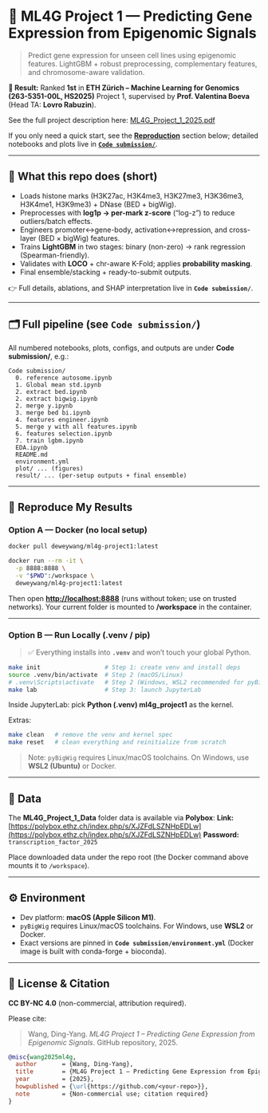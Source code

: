 # 🧬 ML4G Project 1 — Predicting Gene Expression from Epigenomic Signals

> Predict gene expression for unseen cell lines using epigenomic features.
> LightGBM + robust preprocessing, complementary features, and chromosome-aware validation.

**🏅 Result:** Ranked **1st** in **ETH Zürich – Machine Learning for Genomics (263-5351-00L, HS2025)** Project 1, supervised by **Prof. Valentina Boeva** (Head TA: **Lovro Rabuzin**).

See the full project description here: [ML4G_Project_1_2025.pdf](./ML4G_Project_1_2025.pdf)

If you only need a quick start, see the **[Reproduction](#-Reproduce-My-Results)** section below; detailed notebooks and plots live in **[`Code submission/`](./Code%20submission/)**.


---

## 📘 What this repo does (short)

* Loads histone marks (H3K27ac, H3K4me3, H3K27me3, H3K36me3, H3K4me1, H3K9me3) + DNase (BED + bigWig).
* Preprocesses with **log1p → per-mark z-score** (“log-z”) to reduce outliers/batch effects.
* Engineers promoter↔gene-body, activation↔repression, and cross-layer (BED × bigWig) features.
* Trains **LightGBM** in two stages: binary (non-zero) → rank regression (Spearman-friendly).
* Validates with **LOCO** + chr-aware K-Fold; applies **probability masking**.
* Final ensemble/stacking + ready-to-submit outputs.

👉 Full details, ablations, and SHAP interpretation live in **`Code submission/`**.

---

## 🗂 Full pipeline (see `Code submission/`)

All numbered notebooks, plots, configs, and outputs are under **Code submission/**, e.g.:

```
Code submission/
  0. reference autosome.ipynb
  1. Global mean std.ipynb
  2. extract bed.ipynb
  2. extract bigwig.ipynb
  2. merge y.ipynb
  3. merge bed bi.ipynb
  4. features engineer.ipynb
  5. merge y with all features.ipynb
  6. features selection.ipynb
  7. train lgbm.ipynb
  EDA.ipynb
  README.md
  environment.yml
  plot/ ... (figures)
  result/ ... (per-setup outputs + final ensemble)
```

---

## 🚀 Reproduce My Results

### Option A — Docker (no local setup)

```bash
docker pull deweywang/ml4g-project1:latest

docker run --rm -it \
  -p 8888:8888 \
  -v "$PWD":/workspace \
  deweywang/ml4g-project1:latest
```

Then open **[http://localhost:8888](http://localhost:8888)** (runs without token; use on trusted networks).
Your current folder is mounted to **/workspace** in the container.

---

### Option B — Run Locally (.venv / pip)

> ✅ Everything installs into **`.venv`** and won’t touch your global Python.

```bash
make init                  # Step 1: create venv and install deps
source .venv/bin/activate  # Step 2 (macOS/Linux)
# .venv\Scripts\activate   # Step 2 (Windows, WSL2 recommended for pyBigWig)
make lab                   # Step 3: launch JupyterLab
```

Inside JupyterLab: pick **Python (.venv) ml4g_project1** as the kernel.

Extras:

```bash
make clean   # remove the venv and kernel spec
make reset   # clean everything and reinitialize from scratch
```

> Note: `pyBigWig` requires Linux/macOS toolchains. On Windows, use **WSL2 (Ubuntu)** or Docker.

---

## 📂 Data

The **ML4G_Project_1_Data** folder data is available via **Polybox**:
**Link:** [https://polybox.ethz.ch/index.php/s/XJZFdLSZNHpEDLw](https://polybox.ethz.ch/index.php/s/XJZFdLSZNHpEDLw)
**Password:** `transcription_factor_2025`

Place downloaded data under the repo root (the Docker command above mounts it to `/workspace`).

---

## ⚙️ Environment

* Dev platform: **macOS (Apple Silicon M1)**.
* `pyBigWig` requires Linux/macOS toolchains. For Windows, use **WSL2** or Docker.
* Exact versions are pinned in **`Code submission/environment.yml`** (Docker image is built with conda-forge + bioconda).

---

## 📜 License & Citation

**CC BY-NC 4.0** (non-commercial, attribution required).

Please cite:

> Wang, Ding-Yang. *ML4G Project 1 – Predicting Gene Expression from Epigenomic Signals*. GitHub repository, 2025.

```bibtex
@misc{wang2025ml4g,
  author       = {Wang, Ding-Yang},
  title        = {ML4G Project 1 – Predicting Gene Expression from Epigenomic Signals},
  year         = {2025},
  howpublished = {\url{https://github.com/<your-repo>}},
  note         = {Non-commercial use; citation required}
}
```
